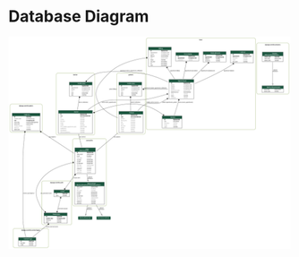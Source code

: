 # Database Diagram

![alt text](https://raw.githubusercontent.com/charithmadhuranga/HMS-Djangio-Docs/refs/heads/main/Writerside/topics/erd.png)